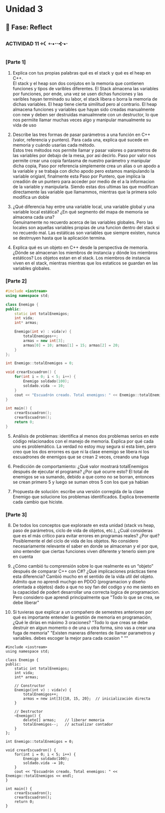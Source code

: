 # Unidad 3

## 🤔 Fase: Reflect

### **ACTIVIDAD 11 ༓☾∘∙•⋅⋅⊰⋅•⋅**

### [Parte 1]

1. Explica con tus propias palabras qué es el stack y qué es el heap en C++.  
El stack y el heap son dos conjutos en la memoria que contienen funciones y tipos de varibles diferentes. El Stack almacena las variables por funciones, por ende, una vez se usen dichas funciones y las varibles hayan terminado su labor, el stack libera o borra la memoria de dichas variables. El heap tiene cierta similitud pero al contrario. El heap almacena funciones y variables que hayan sido creadas manualmente con new y deben ser destruidas manualmnete con un destructor, lo que nos permiite llamar muchas veces algo y manipular manualmente su vida de uso

2. Describe las tres formas de pasar parámetros a una función en C++ (valor, referencia y puntero). Para cada una, explica qué sucede en memoria y cuándo usarías cada método.  
Estos tres métodos nos permite llamar y pasar valores o parametros de las variables por debajo de la mesa, por asi decirlo. Paso por valor nos permite crear una copia fantasma de nuestro parámetro y manipular dicha copia, Paso por referencia simplemente crea un alias o un apodo a la variable y se trabaja con dicho apodo pero estamos manipulando la variable origianl, finalmente esta Paso por Puntero, que implica la creadión de un puntero para acceder por medio de el a la informacion de la variable y manipularla. Siendo estas dos ultimas las que modifican directamente las variable que llamammos, mientras que la primera solo modifica un doble

3. ¿Qué diferencia hay entre una variable local, una variable global y una variable local estática? ¿En qué segmento del mapa de memoria se almacena cada una?  
Genuinamente no recuerdo acerca de las variables globales. Pero las locales son aquellas variables propias de una funcion dentro del stack si no recuerdo mal. Las estáticas son variables que siempre existen, nunca se destrruyen hasta que la aplicación termina. 

4. Explica qué es un objeto en C++ desde la perspectiva de memoria. ¿Dónde se almacenan los miembros de instancia y dónde los miembros estáticos?
Los objetos estan en el stack. Los miembros de instancia viven en el stack, mientras mientras que los estaticos se guardan en las variables globales. 

### [Parte 2]

```C++
#include <iostream>
using namespace std;

class Enemigo {
public:
    static int totalEnemigos;
    int vida;
    int* armas;

    Enemigo(int v) : vida(v) {
        totalEnemigos++;
        armas = new int[3];
        armas[0] = 10; armas[1] = 15; armas[2] = 20;
    }
};

int Enemigo::totalEnemigos = 0;

void crearEscuadron() {
    for(int i = 0; i < 5; i++) {
        Enemigo soldado(100);
        soldado.vida -= 10;
    }
    cout << "Escuadrón creado. Total enemigos: " << Enemigo::totalEnemigos << endl;
}

int main() {
    crearEscuadron();
    crearEscuadron();
    return 0;
}
```
5. Análisis de problemas: identifica al menos dos problemas serios en este código relacionados con el manejo de memoria. Explica por qué cada uno es problemático.
La verdad no estoy muy segura si esta bien, pero creo que los dos errorres es que ni la clase enemigo se libera ni los escuadrones de enemigos que se crean 2 veces, creando una fuga

6. Predicción de comportamiento: ¿Qué valor mostrará totalEnemigos después de ejecutar el programa? ¿Por qué ocurre esto?
El total de enemigos se va sumando, debido a que como no se borran, entonces se crean primero 5 y luego se suman otros 5 con los que ya habian 

7. Propuesta de solución: escribe una versión corregida de la clase Enemigo que solucione los problemas identificados. Explica brevemente cada cambio que hiciste.

### [Parte 3]

8. De todos los conceptos que exploraste en esta unidad (stack vs heap, paso de parámetros, ciclo de vida de objetos, etc.), ¿Cuál consideras que es el más crítico para evitar errores en programas reales? ¿Por qué?
Posiblemente el del ciclo de vida de los objetos. No considero necesariamente relevante el saber en donde se almacenan y el por que, sino entender que ciertas funciones viven diferente y tenerlo siem pre en cuenta

9. ¿Cómo cambió tu comprensión sobre lo que realmente es un “objeto” después de comparar C++ con C#? ¿Qué implicaciones prácticas tiene esta diferencia?
Cambió mucho en el sentido de la vida util del objeto. Admito que no aprendi muchgo en PDOO (programacion y diseño orientada a objetos) dado a que no soy fan del codigo y no me siento en la capacidad de podert desarrollar una correcta logica de programacion. Pero considero que aprendi principalmente que "Todo lo que se crea, se debe liberar"

10. Si tuvieras que explicar a un compañero de semestres anteriores por qué es importante entender la gestión de memoria en programación, ¿Qué le dirías en máximo 3 oraciones?
"Todo lo que creas se debe destruir en algun momento o de una u otra forma, sino vas a crear una fuga de memoria"
"Existen maneras diferentes de llamar parametros y variables. debes escoger la mejor para cada ocasion "
""

```
#include <iostream>
using namespace std;

class Enemigo {
public:
    static int totalEnemigos;
    int vida;
    int* armas;

    // Constructor
    Enemigo(int v) : vida(v) {
        totalEnemigos++;
        armas = new int[3]{10, 15, 20};  // inicialización directa
    }

    // Destructor
    ~Enemigo() {
        delete[] armas;    // liberar memoria
        totalEnemigos--;   // actualizar contador
    }
};

int Enemigo::totalEnemigos = 0;

void crearEscuadron() {
    for(int i = 0; i < 5; i++) {
        Enemigo soldado(100);
        soldado.vida -= 10;
    }
    cout << "Escuadrón creado. Total enemigos: " << Enemigo::totalEnemigos << endl;
}

int main() {
    crearEscuadron();
    crearEscuadron();
    return 0;
}
```
